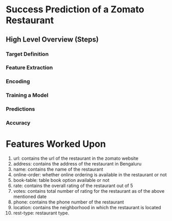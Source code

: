 # Success Prediction of a Zomato Restaurant

## High Level Overview (Steps)
  ### Target Definition 
  ### Feature Extraction
  ### Encoding 
  ### Training a Model 
  ### Predictions 
  ### Accuracy
  
  
  
 # Features Worked Upon 
  
1. url: contains the url of the restaurant in the zomato website
2. address: contains the address of the restaurant in Bengaluru
3. name: contains the name of the restaurant
4. online-order: whether online ordering is available in the restaurant or not
5. book-table: table book option available or not
6. rate: contains the overall rating of the restaurant out of 5
7. votes: contains total number of rating for the restaurant as of the above mentioned date
8. phone: contains the phone number of the restaurant
9. location: contains the neighborhood in which the restaurant is located
10. rest-type: restaurant type.
                
